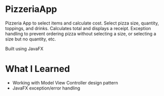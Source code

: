 # PizzeriaApp
Pizzeria App to select items and calculate cost. Select pizza size, quantity, toppings, and drinks. Calculates total and displays a receipt. Exception handling to prevent ordering pizza without selecting a size, or selecting a size but no quantity, etc.

Built using JavaFX

# What I Learned

* Working with Model View Controller design pattern
* JavaFX exception/error handling
